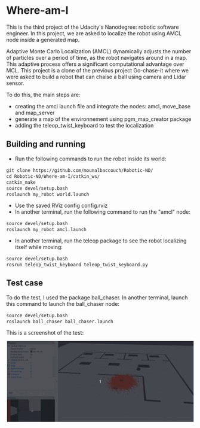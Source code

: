 # Where-am-I

This is the third project of the Udacity's Nanodegree: robotic software engineer.
In this project, we are asked to localize the robot using AMCL node inside a generated map.

Adaptive Monte Carlo Localization (AMCL) dynamically adjusts the number of particles over a period of time, as the robot navigates around in a map. This adaptive process offers a significant computational advantage over MCL.
This project is a clone of the previous project Go-chase-it where we were asked to build a robot that can chaise a ball using camera and Lidar sensor.

To do this, the main steps are:

- creating the amcl launch file and integrate the nodes: amcl, move_base and map_server
- generate a map of the environnement using pgm_map_creator package
- adding the teleop_twist_keyboard to test the localization

## Building and running ##
- Run the following commands to run the robot inside its world:
```
git clone https://github.com/mounalbaccouch/Robotic-ND/
cd Robotic-ND/Where-am-I/catkin_ws/
catkin_make
source devel/setup.bash
roslaunch my_robot world.launch
```
- Use the saved RViz config config.rviz
- In another terminal, run the following command to run the "amcl" node:
```
source devel/setup.bash
roslaunch my_robot amcl.launch
```
- In another terminal, run the teleop package to see the robot localizing itself while moving:
```
source devel/setup.bash
rosrun teleop_twist_keyboard teleop_twist_keyboard.py
```
## Test case ##
To do the test, I used the package ball_chaser. In another terminal, launch this command to launch the ball_chaser node:
```
source devel/setup.bash
roslaunch ball_chaser ball_chaser.launch
```
This is a screenshot of the test:

<p align="center">
<img src="animations/amcl.gif" width="500"/>
</p>
